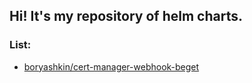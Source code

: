 ## Hi! It's my repository of helm charts.

### List:
- [boryashkin/cert-manager-webhook-beget](https://github.com/boryashkin/cert-manager-webhook-beget/)
